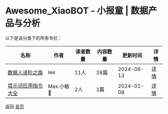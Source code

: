 # Awesome_XiaoBOT - 小报童 | 数据产品与分析

以下是该分类下的所有专栏：

| 名称 | 作者 | 读者数量 | 内容数量 | 更新时间 | 详情 |
|------|------|----------|----------|----------|------|
| [数据人进阶之路](https://xiaobot.net/p/GreaterDataPM?refer=0b133df9-27dc-423b-8101-639049001c13) | lee | 11人 | 28篇 |  2024-06-13 | [详情](../data/GreaterDataPM.md) |
| [提示词应用指令大全](https://xiaobot.net/p/HappyTime0430?refer=0b133df9-27dc-423b-8101-639049001c13) | Max.小敏💫 | 2人 | 1篇 |  2024-01-09 | [详情](../data/HappyTime0430.md) |


返回 [首页](../README.md)
